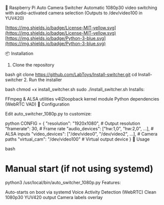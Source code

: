 🎥 Raspberry Pi Auto Camera Switcher
Automatic 1080p30 video switching with audio-activated camera selection
(Outputs to /dev/video100 in YUV420)

[https://img.shields.io/badge/License-MIT-yellow.svg](https://img.shields.io/badge/License-MIT-yellow.svg)
[https://img.shields.io/badge/Python-3-blue.svg](https://img.shields.io/badge/Python-3-blue.svg)

📦 Installation

1. Clone the repository

bash
git clone https://github.com/LabToys/Install-switcher.git
cd Install-switcher
2. Run the installer

bash
chmod +x install_switcher.sh
sudo ./install_switcher.sh
Installs:

FFmpeg & ALSA utilities
v4l2loopback kernel module
Python dependencies (WebRTC VAD)
🔧 Configuration

Edit auto_switcher_1080p.py to customize:

python
CONFIG = {
    "resolution": "1920x1080",  # Output resolution
    "framerate": 30,            # Frame rate
    "audio_devices": ["hw:1,0", "hw:2,0", ...],  # ALSA inputs
    "video_devices": ["/dev/video0", "/dev/video2", ...],  # Camera paths
    "virtual_cam": "/dev/video100"  # Virtual output device
}
🚀 Usage

bash
# Manual start (if not using systemd)
python3 /usr/local/bin/auto_switcher_1080p.py
Features:

Auto-starts on boot via systemd
Voice Activity Detection (WebRTC)
Clean 1080p30 YUV420 output
Camera labels overlay
